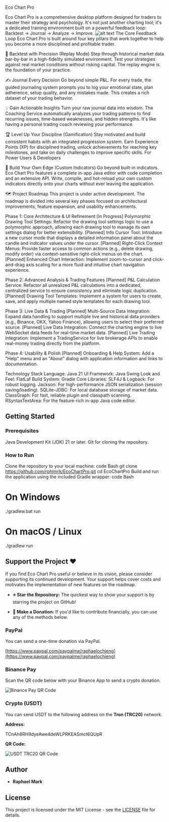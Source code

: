 Eco Chart Pro

Eco Chart Pro is a comprehensive desktop platform designed for traders to master their strategy and psychology. It's not just another charting tool; it's a dedicated training environment built on a powerful feedback loop: Backtest → Journal → Analyze → Improve.
![alt text](./docs/images/screenshot.png)
The Core Feedback Loop
Eco Chart Pro is built around four key pillars that work together to help you become a more disciplined and profitable trader.


🔎 Backtest with Precision (Replay Mode)
Step through historical market data bar-by-bar in a high-fidelity simulated environment. Test your strategies against real market conditions without risking capital. The replay engine is the foundation of your practice.


✍️ Journal Every Decision
Go beyond simple P&L. For every trade, the guided journaling system prompts you to log your emotional state, plan adherence, setup quality, and any mistakes made. This creates a rich dataset of your trading behavior.


💡 Gain Actionable Insights
Turn your raw journal data into wisdom. The Coaching Service automatically analyzes your trading patterns to find recurring issues, time-based weaknesses, and hidden strengths. It's like having a personal trading coach reviewing your performance.


🏆 Level Up Your Discipline (Gamification)
Stay motivated and build consistent habits with an integrated progression system. Earn Experience Points (XP) for disciplined trading, unlock achievements for reaching key milestones, and take on daily challenges to improve specific skills.
For Power Users & Developers


🔧 Build Your Own Edge (Custom Indicators)
Go beyond built-in indicators. Eco Chart Pro features a complete in-app Java editor with code completion and an extensive API. Write, compile, and hot-reload your own custom indicators directly onto your charts without ever leaving the application.


🗺️ Project Roadmap
This project is under active development. The roadmap is divided into several key phases focused on architectural improvements, feature expansion, and usability enhancements.

Phase 1: Core Architecture & UI Refinement
[In Progress] Polymorphic Drawing Tool Settings: Refactor the drawing tool settings logic to use a polymorphic approach, allowing each drawing tool to manage its own settings dialog for better extensibility.
[Planned] Info Cursor Tool: Introduce a new cursor mode that displays a detailed information panel about the candle and indicator values under the cursor.
[Planned] Right-Click Context Menus: Provide faster access to common actions (e.g., delete drawing, modify order) via context-sensitive right-click menus on the chart.
[Planned] Enhanced Chart Interaction: Implement zoom-to-cursor and click-and-drag axis scaling for a more fluid and intuitive chart navigation experience.

Phase 2: Advanced Analysis & Trading Features
[Planned] P&L Calculation Service: Refactor all unrealized P&L calculations into a dedicated, centralized service to ensure consistency and eliminate logic duplication.
[Planned] Drawing Tool Templates: Implement a system for users to create, save, and apply multiple named style templates for each drawing tool.

Phase 3: Live Data & Trading
[Planned] Multi-Source Data Integration: Expand data handling to support multiple live and historical data providers (e.g., Binance, OKX, Yahoo Finance), allowing users to select their preferred source.
[Planned] Live Data Integration: Connect the charting engine to live WebSocket data feeds for real-time market data.
[Planned] Live Trading Integration: Implement a TradingService for live brokerage APIs to enable real-money trading directly from the platform.

Phase 4: Usability & Polish
[Planned] Onboarding & Help System: Add a "Help" menu and an "About" dialog with application information and links to documentation.


Technology Stack
Language: Java 21
UI Framework: Java Swing
Look and Feel: FlatLaf
Build System: Gradle
Core Libraries:
SLF4J & Logback: For robust logging.
Jackson: For high-performance JSON serialization (session saving/loading).
SQLite-JDBC: For local database storage of market data.
ClassGraph: For fast, reliable plugin and classpath scanning.
RSyntaxTextArea: For the feature-rich in-app Java code editor.


## Getting Started

### Prerequisites
Java Development Kit (JDK) 21 or later.
Git for cloning the repository.

### How to Run
Clone the repository to your local machine:
code
Bash
git clone https://github.com/rphlmrk/EcoChartPro.git
cd EcoChartPro
Build and run the application using the included Gradle wrapper:
code
Bash
# On Windows
./gradlew.bat run

# On macOS / Linux
./gradlew run


## Support the Project ❤️

If you find Eco Chart Pro useful or believe in its vision, please consider supporting its continued development. Your support helps cover costs and motivates the implementation of new features on the roadmap.

-   **⭐ Star the Repository:** The quickest way to show your support is by starring the project on GitHub!

-   **💸 Make a Donation:** If you'd like to contribute financially, you can use any of the methods below.

### PayPal

You can send a one-time donation via PayPal.

[https://www.paypal.com/paypalme/raphaelochieng](https://www.paypal.com/paypalme/raphaelochieng)

### Binance Pay

Scan the QR code below with your Binance App to send a crypto donation.

![Binance Pay QR Code](./docs/images/binance-pay-qr.png)

### Crypto (USDT)

You can send USDT to the following address on the **Tron (TRC20)** network.

**Address:**

TCnAh8RH9dyeAwe4deWLPRKEASmct6QUpR

**QR Code:**

![USDT TRC20 QR Code](./docs/images/usdt-trc20-qr.png)

## Author

-   **Raphael Mark**

## License

This project is licensed under the MIT License - see the [LICENSE](LICENSE) file for details.